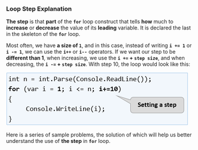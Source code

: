 ### Loop Step Explanation

**The step** is that **part** of the **`for`** loop construct that tells **how** much to **increase** or **decrease** the value of its **leading** variable. It is declared the last in the skeleton of the **`for`** loop.

Most often, we have **a size of `1`**, and in this case, instead of writing **`i += 1`** or **`i -= 1`**, we can use the **`i++`** or **`i--`** operators. If we want our step to be **different than 1**, when increasing, we use the **`i +=` + `step size`**, and when decreasing, the **`i -=` + `step size`**. With step 10, the loop would look like this: 

![](/assets/chapter-7-images/00.Step-explanation-01.png)

Here is a series of sample problems, the solution of which will help us better understand the use of **the step** in **`for`** loop.
